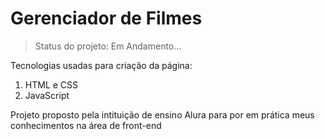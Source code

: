# Gerenciador de Filmes
> Status do projeto: Em Andamento...

<p>Tecnologias usadas para criação da página:</p>

1. HTML e CSS   
2. JavaScript

<p>Projeto proposto pela intituição de ensino Alura para por em prática meus conhecimentos na área de front-end</p>
